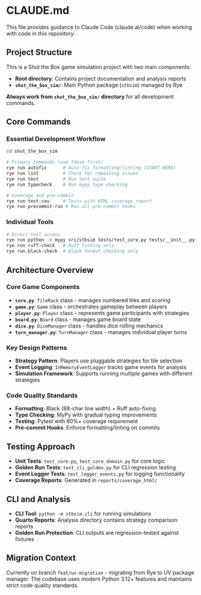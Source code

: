 # CLAUDE.md

This file provides guidance to Claude Code (claude.ai/code) when working with code in this repository.

## Project Structure

This is a Shut the Box game simulation project with two main components:
- **Root directory**: Contains project documentation and analysis reports
- **`shut_the_box_sim/`**: Main Python package (`stbsim`) managed by Rye

**Always work from `shut_the_box_sim/` directory** for all development commands.

## Core Commands

### Essential Development Workflow
```bash
cd shut_the_box_sim

# Primary commands (use these first)
rye run autofix      # Auto-fix formatting/linting (START HERE)
rye run lint         # Check for remaining issues  
rye run test         # Run test suite
rye run typecheck    # Run mypy type checking

# Coverage and pre-commit
rye run test-cov     # Tests with HTML coverage report
rye run precommit-run # Run all pre-commit hooks
```

### Individual Tools
```bash
# Direct tool access
rye run python -m mypy src/stbsim tests/test_core.py tests/__init__.py
rye run ruff-check   # Ruff linting only
rye run black-check  # Black format checking only
```

## Architecture Overview

### Core Game Components
- **`core.py`**: `TileRack` class - manages numbered tiles and scoring
- **`game.py`**: `Game` class - orchestrates gameplay between players
- **`player.py`**: `Player` class - represents game participants with strategies
- **`board.py`**: `Board` class - manages game board state
- **`dice.py`**: `DiceManager` class - handles dice rolling mechanics
- **`turn_manager.py`**: `TurnManager` class - manages individual player turns

### Key Design Patterns
- **Strategy Pattern**: Players use pluggable strategies for tile selection
- **Event Logging**: `InMemoryEventLogger` tracks game events for analysis
- **Simulation Framework**: Supports running multiple games with different strategies

### Code Quality Standards
- **Formatting**: Black (88-char line width) + Ruff auto-fixing
- **Type Checking**: MyPy with gradual typing improvements
- **Testing**: Pytest with 80%+ coverage requirement
- **Pre-commit Hooks**: Enforce formatting/linting on commits

## Testing Approach

- **Unit Tests**: `test_core.py`, `test_core_domain.py` for core logic
- **Golden Run Tests**: `test_cli_golden.py` for CLI regression testing
- **Event Logger Tests**: `test_logger_events.py` for logging functionality
- **Coverage Reports**: Generated in `reports/coverage_html/`

## CLI and Analysis

- **CLI Tool**: `python -m stbsim.cli` for running simulations
- **Quarto Reports**: Analysis directory contains strategy comparison reports
- **Golden Run Protection**: CLI outputs are regression-tested against fixtures

## Migration Context

Currently on branch `feat/uv-migration` - migrating from Rye to UV package manager. The codebase uses modern Python 3.12+ features and maintains strict code quality standards.
